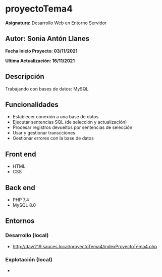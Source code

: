 # proyectoTema4

**Asignatura:** Desarrollo Web en Entorno Servidor

## Autor: Sonia Antón Llanes

**Fecha Inicio Proyecto: 03/11/2021**

**Ultima Actualización: 16/11/2021**

## Descripción 
Trabajando con bases de datos: MySQL

## Funcionalidades
- Establecer conexión a una base de datos
- Ejecutar sentencias SQL (de selección y actualización)
- Procesar registros devueltos por sentencias de selección
- Usar y gestionar transcciones
- Gestionar errores con la base de datos

## Front end
- HTML
- CSS

## Back end
- PHP 7.4
- MySQL 8.0

## Entornos
### Desarrollo (local)
-  http://daw219.sauces.local/proyectoTema4/indexProyectoTema4.php
### Explotación (local)
-  
